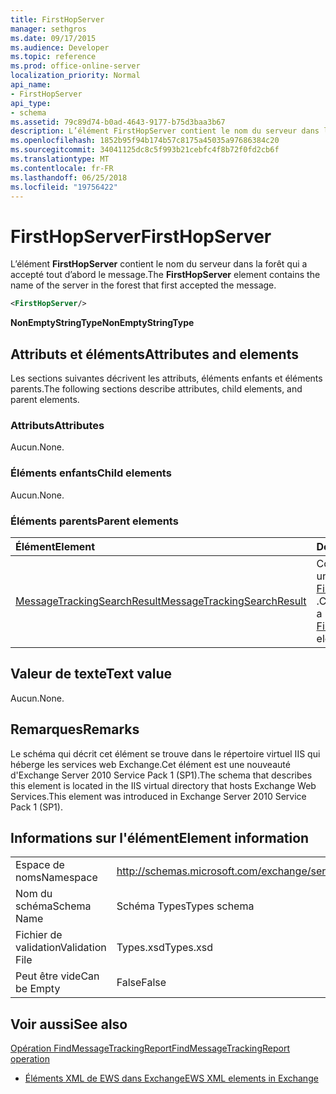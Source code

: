 ```yaml
---
title: FirstHopServer
manager: sethgros
ms.date: 09/17/2015
ms.audience: Developer
ms.topic: reference
ms.prod: office-online-server
localization_priority: Normal
api_name:
- FirstHopServer
api_type:
- schema
ms.assetid: 79c89d74-b0ad-4643-9177-b75d3baa3b67
description: L’élément FirstHopServer contient le nom du serveur dans la forêt qui a accepté tout d’abord le message.
ms.openlocfilehash: 1852b95f94b174b57c8175a45035a97686384c20
ms.sourcegitcommit: 34041125dc8c5f993b21cebfc4f8b72f0fd2cb6f
ms.translationtype: MT
ms.contentlocale: fr-FR
ms.lasthandoff: 06/25/2018
ms.locfileid: "19756422"
---
```

# <a name="firsthopserver"></a><span data-ttu-id="806fa-103">FirstHopServer</span><span class="sxs-lookup"><span data-stu-id="806fa-103">FirstHopServer</span></span>

<span data-ttu-id="806fa-104">L’élément **FirstHopServer** contient le nom du serveur dans la forêt qui a accepté tout d’abord le message.</span><span class="sxs-lookup"><span data-stu-id="806fa-104">The **FirstHopServer** element contains the name of the server in the forest that first accepted the message.</span></span> 
  
```xml
<FirstHopServer/>
```

 <span data-ttu-id="806fa-105">**NonEmptyStringType**</span><span class="sxs-lookup"><span data-stu-id="806fa-105">**NonEmptyStringType**</span></span>
## <a name="attributes-and-elements"></a><span data-ttu-id="806fa-106">Attributs et éléments</span><span class="sxs-lookup"><span data-stu-id="806fa-106">Attributes and elements</span></span>

<span data-ttu-id="806fa-107">Les sections suivantes décrivent les attributs, éléments enfants et éléments parents.</span><span class="sxs-lookup"><span data-stu-id="806fa-107">The following sections describe attributes, child elements, and parent elements.</span></span>
  
### <a name="attributes"></a><span data-ttu-id="806fa-108">Attributs</span><span class="sxs-lookup"><span data-stu-id="806fa-108">Attributes</span></span>

<span data-ttu-id="806fa-109">Aucun.</span><span class="sxs-lookup"><span data-stu-id="806fa-109">None.</span></span>
  
### <a name="child-elements"></a><span data-ttu-id="806fa-110">Éléments enfants</span><span class="sxs-lookup"><span data-stu-id="806fa-110">Child elements</span></span>

<span data-ttu-id="806fa-111">Aucun.</span><span class="sxs-lookup"><span data-stu-id="806fa-111">None.</span></span>
  
### <a name="parent-elements"></a><span data-ttu-id="806fa-112">Éléments parents</span><span class="sxs-lookup"><span data-stu-id="806fa-112">Parent elements</span></span>

|<span data-ttu-id="806fa-113">**Élément**</span><span class="sxs-lookup"><span data-stu-id="806fa-113">**Element**</span></span>|<span data-ttu-id="806fa-114">**Description**</span><span class="sxs-lookup"><span data-stu-id="806fa-114">**Description**</span></span>|
|:-----|:-----|
|[<span data-ttu-id="806fa-115">MessageTrackingSearchResult</span><span class="sxs-lookup"><span data-stu-id="806fa-115">MessageTrackingSearchResult</span></span>](messagetrackingsearchresult.md) <br/> |<span data-ttu-id="806fa-116">Contient un résultat de message unique d’un élément [FindMessageTrackingReportResponse](findmessagetrackingreportresponse.md) .</span><span class="sxs-lookup"><span data-stu-id="806fa-116">Contains a single message result for a [FindMessageTrackingReportResponse](findmessagetrackingreportresponse.md) element.</span></span>  <br/> |
   
## <a name="text-value"></a><span data-ttu-id="806fa-117">Valeur de texte</span><span class="sxs-lookup"><span data-stu-id="806fa-117">Text value</span></span>

<span data-ttu-id="806fa-118">Aucun.</span><span class="sxs-lookup"><span data-stu-id="806fa-118">None.</span></span>
  
## <a name="remarks"></a><span data-ttu-id="806fa-119">Remarques</span><span class="sxs-lookup"><span data-stu-id="806fa-119">Remarks</span></span>

<span data-ttu-id="806fa-120">Le schéma qui décrit cet élément se trouve dans le répertoire virtuel IIS qui héberge les services web Exchange.Cet élément est une nouveauté d'Exchange Server 2010 Service Pack 1 (SP1).</span><span class="sxs-lookup"><span data-stu-id="806fa-120">The schema that describes this element is located in the IIS virtual directory that hosts Exchange Web Services.This element was introduced in Exchange Server 2010 Service Pack 1 (SP1).</span></span>
  
## <a name="element-information"></a><span data-ttu-id="806fa-121">Informations sur l'élément</span><span class="sxs-lookup"><span data-stu-id="806fa-121">Element information</span></span>

|||
|:-----|:-----|
|<span data-ttu-id="806fa-122">Espace de noms</span><span class="sxs-lookup"><span data-stu-id="806fa-122">Namespace</span></span>  <br/> |http://schemas.microsoft.com/exchange/services/2006/types  <br/> |
|<span data-ttu-id="806fa-123">Nom du schéma</span><span class="sxs-lookup"><span data-stu-id="806fa-123">Schema Name</span></span>  <br/> |<span data-ttu-id="806fa-124">Schéma Types</span><span class="sxs-lookup"><span data-stu-id="806fa-124">Types schema</span></span>  <br/> |
|<span data-ttu-id="806fa-125">Fichier de validation</span><span class="sxs-lookup"><span data-stu-id="806fa-125">Validation File</span></span>  <br/> |<span data-ttu-id="806fa-126">Types.xsd</span><span class="sxs-lookup"><span data-stu-id="806fa-126">Types.xsd</span></span>  <br/> |
|<span data-ttu-id="806fa-127">Peut être vide</span><span class="sxs-lookup"><span data-stu-id="806fa-127">Can be Empty</span></span>  <br/> |<span data-ttu-id="806fa-128">False</span><span class="sxs-lookup"><span data-stu-id="806fa-128">False</span></span>  <br/> |
   
## <a name="see-also"></a><span data-ttu-id="806fa-129">Voir aussi</span><span class="sxs-lookup"><span data-stu-id="806fa-129">See also</span></span>



[<span data-ttu-id="806fa-130">Opération FindMessageTrackingReport</span><span class="sxs-lookup"><span data-stu-id="806fa-130">FindMessageTrackingReport operation</span></span>](findmessagetrackingreport-operation.md)


- [<span data-ttu-id="806fa-131">Éléments XML de EWS dans Exchange</span><span class="sxs-lookup"><span data-stu-id="806fa-131">EWS XML elements in Exchange</span></span>](ews-xml-elements-in-exchange.md)

